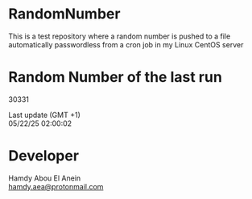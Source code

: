 # RandomNumber    
This is a test repository where a random number is pushed to a file automatically passwordless from a cron job in my Linux CentOS server    
# Random Number of the last run   
30331
      
Last update (GMT +1)    
05/22/25 02:00:02
# Developer    
Hamdy Abou El Anein   
hamdy.aea@protonmail.com
